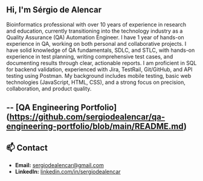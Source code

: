 ## Hi, I'm Sérgio de Alencar

Bioinformatics professional with over 10 years of experience in research and education, currently transitioning into the technology industry as a Quality Assurance (QA) Automation Engineer. I have 1 year of hands-on experience in QA, working on both personal and collaborative projects. I have solid knowledge of QA fundamentals, SDLC, and STLC, with hands-on experience in test planning, writing comprehensive test cases, and documenting results through clear, actionable reports. I am proficient in SQL for backend validation, experienced with Jira, TestRail, Git/GitHub, and API testing using Postman. My background includes mobile testing, basic web technologies (JavaScript, HTML, CSS), and a strong focus on precision, collaboration, and product quality. 

-- **[QA Engineering Portfolio]**(https://github.com/sergiodealencar/qa-engineering-portfolio/blob/main/README.md)
---



## 📫 Contact
- **Email:** sergiodealencar@gmail.com  
- **LinkedIn:** [linkedin.com/in/sergiodealencar](https://www.linkedin.com/in/sergiodealencar)  
